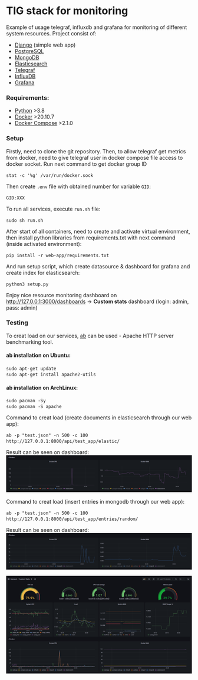 # TIG stack for monitoring

Example of usage telegraf, influxdb and grafana for monitoring of different system resources.
Project consist of:
 - [Django](https://www.djangoproject.com/) (simple web app) 
 - [PostgreSQL](https://www.postgresql.org/)
 - [MongoDB](https://www.mongodb.com/)
 - [Elasticsearch](https://www.elastic.co/)
 - [Telegraf](https://www.influxdata.com/time-series-platform/telegraf/)
 - [InfluxDB](https://www.influxdata.com/)
 - [Grafana](https://grafana.com/)

### Requirements:
 - [Python](https://www.python.org/) >3.8
 - [Docker](https://docs.docker.com/get-docker/) >20.10.7
 - [Docker Compose](https://docs.docker.com/compose/install/) >2.1.0

### Setup

Firstly, need to clone the git repository. Then, to allow telegraf get metrics from docker, need to give telegraf user in docker compose file access to docker socket. Run next command to get docker group ID
```shell
stat -c '%g' /var/run/docker.sock
```
Then create `.env` file with obtained number for variable `GID`:
```
GID:XXX
```

To run all services, execute `run.sh` file:
```shell
sudo sh run.sh
```

After start of all containers, need to create and activate virtual environment, then install python libraries from requirements.txt with next command (inside activated environment):
```shell
pip install -r web-app/requirements.txt 
```
And run setup script, which create datasource & dashboard for grafana and create index for elasticsearch:
```shell
python3 setup.py
```

Enjoy nice resource monitoring dashboard on http://127.0.0.1:3000/dashboards -> **Custom stats** dashboard (login: admin, pass: admin)

### Testing

To creat load on our services, [ab](https://httpd.apache.org/docs/2.4/programs/ab.html) can be used - Apache HTTP server benchmarking tool.

#### ab installation on Ubuntu:
```shell
sudo apt-get update
sudo apt-get install apache2-utils
```

#### ab installation on ArchLinux:
```shell
sudo pacman -Sy
sudo pacman -S apache
```

Command to creat load (create documents in elasticsearch through our web app):
```shell
ab -p "test.json" -n 500 -c 100 http://127.0.0.1:8000/api/test_app/elastic/
```
Result can be seen on dashboard: 
![ab_elastic](img/ab_elastic.png)

Command to creat load (insert entries in mongodb through our web app):
```shell
ab -p "test.json" -n 500 -c 100 http://127.0.0.1:8000/api/test_app/entries/random/
```
Result can be seen on dashboard: 
![ab_mongo](img/ab_mongo.png)


![dashboard](img/dashboard.png)